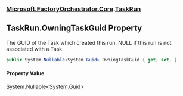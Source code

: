 ### [Microsoft.FactoryOrchestrator.Core](Microsoft_FactoryOrchestrator_Core.md 'Microsoft.FactoryOrchestrator.Core').[TaskRun](TaskRun.md 'Microsoft.FactoryOrchestrator.Core.TaskRun')
## TaskRun.OwningTaskGuid Property
The GUID of the Task which created this run. NULL if this run is not associated with a Task.  
```csharp
public System.Nullable<System.Guid> OwningTaskGuid { get; set; }
```
#### Property Value
[System.Nullable&lt;](https://docs.microsoft.com/en-us/dotnet/api/System.Nullable-1 'System.Nullable')[System.Guid](https://docs.microsoft.com/en-us/dotnet/api/System.Guid 'System.Guid')[&gt;](https://docs.microsoft.com/en-us/dotnet/api/System.Nullable-1 'System.Nullable')
